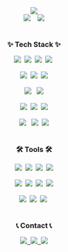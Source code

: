 <!--타이틀 부분-->
<div align="center">
  <img src="https://capsule-render.vercel.app/api?type=venom&theme=onedark&height=300&section=header&text=SeanKim's%20GitHub&fontSize=70" />
</div>

<!-- GitHub Stats -->
<!-- 상태가 좋을 때까지.. 일단 주석 -->
<!-- <img src="https://github-readme-stats.vercel.app/api?username=seanlancekim0&show_icons=true&theme=radical" alt="Anurag's GitHub stats"> -->

<!-- Compact Top Languages -->
<div align="center">
  <img src="https://github-readme-stats.vercel.app/api/top-langs/?username=seanlancekim0&layout=compact&theme=radical">&nbsp&nbsp&nbsp
  <img src="http://mazassumnida.wtf/api/v2/generate_badge?boj=seankim0">
</div>
<br>

<!--내용 부분-->
<h3 align="center">✨ Tech Stack ✨</h3>

<div align="center">
    <img src="https://img.shields.io/badge/Java-007396?style=for-the-badge&logo=Java&logoColor=white">&nbsp
    <img src="https://img.shields.io/badge/Kotlin-7F52FF?style=for-the-badge&logo=Kotlin&logoColor=white">&nbsp
    <img src="https://img.shields.io/badge/C-A8B9CC?style=flat-square&logo=C&logoColor=white"/>&nbsp
    <img src="https://img.shields.io/badge/C++-00599C?style=flat-square&logo=C%2B%2B&logoColor=white"/>&nbsp
</div>

<br>

<!-- Framework -->
<div align="center">
    <img src="https://img.shields.io/badge/Spring-6DB33F?style=flat-square&logo=spring&logoColor=white">&nbsp
    <img src="https://img.shields.io/badge/Spring Boot-6DB33F?style=flat-square&logo=spring-boot&logoColor=white">&nbsp
    <img src="https://img.shields.io/badge/Android-3DDC84?style=flat-square&logo=android&logoColor=white"/>
</div>

<br>

<div align="center">
        <img src="https://img.shields.io/badge/mysql-4479A1?style=for-the-badge&logo=mysql&logoColor=white"> &nbsp
        <img src="https://img.shields.io/badge/firebase-FFCA28?style=for-the-badge&logo=firebase&logoColor=white">
</div>

<br>

<div align="center">
  <img src="https://img.shields.io/badge/javascript-F7DF1E.svg?style=for-the-badge&logo=javascript&logoColor=20232a" />&nbsp
  <img src="https://img.shields.io/badge/html5-E34F26.svg?style=for-the-badge&logo=html5&logoColor=white" />&nbsp
  <img src="https://img.shields.io/badge/css3-1572B6.svg?style=for-the-badge&logo=css3&logoColor=white" />
</div>

<br>

<div align="center">
        <img src="https://img.shields.io/badge/linux-FCC624?style=for-the-badge&logo=linux&logoColor=black"> &nbsp
        <img src="https://img.shields.io/badge/apache tomcat-F8DC75?style=for-the-badge&logo=apachetomcat&logoColor=black">&nbsp
        <img src="https://img.shields.io/badge/Amazon AWS-232F3E?style=for-the-badge&logo=amazon aws&logoColor=white">
</div>

<br>

<h3 align="center">🛠 Tools 🛠</h3>

<div align="center">
  <img src="https://img.shields.io/badge/git-F05033.svg?style=for-the-badge&logo=git&logoColor=white" />&nbsp
  <img src="https://img.shields.io/badge/github-181717.svg?style=for-the-badge&logo=github&logoColor=white" />&nbsp
  <img src="https://img.shields.io/badge/Notion-F3F3F3.svg?style=for-the-badge&logo=notion&logoColor=black" />&nbsp
  <img src="https://img.shields.io/badge/figma-F24E1E.svg?style=for-the-badge&logo=figma&logoColor=white" />
</div>

<br>

<!-- Development Tools -->
<div align="center">
    <img src="https://img.shields.io/badge/IntelliJ IDEA-000000?style=flat-square&logo=intellij-idea&logoColor=white">&nbsp
    <img src="https://img.shields.io/badge/Visual Studio Code-007ACC?style=flat-square&logo=visual-studio-code&logoColor=white">&nbsp
    <img src="https://img.shields.io/badge/Visual Studio-5C2D91?style=flat-square&logo=visual-studio&logoColor=white">&nbsp
    <img src="https://img.shields.io/badge/Eclipse IDE-2C2255?style=flat-square&logo=eclipse-ide&logoColor=white">
</div>

<br>

<div align="center">
  <img src="https://img.shields.io/badge/Docker-2496ED?style=flat-square&logo=Docker&logoColor=white"/>&nbsp
  <img src="https://img.shields.io/badge/Postman-FF6C37?style=flat-square&logo=Postman&logoColor=white"/>&nbsp
  <img src="https://img.shields.io/badge/Ubuntu-E95420?style=flat-square&logo=Ubuntu&logoColor=white"/>&nbsp
</div>

<br>

<h3 align="center">📞 Contact 📞</h3>
<div align="center">
  <a href="https://seankim0.tistory.com">
    <img src="https://github-readme-tistory-card.vercel.app/api/badge?name=seankim0"/>&nbsp
  </a>
  <a href="mailto:seanlancekim0@gmail.com">
    <img
      src="https://img.shields.io/badge/Gmail-EA4335?style=for-the-badge&logo=gmail&logoColor=white"/>&nbsp
  </a>
  <a href="https://www.instagram.com/seankim6479">
      <img src="https://img.shields.io/badge/Instagram-E4405F?style=for-the-badge&logo=Instagram&logoColor=white"> 
  </a>
</div>

<br>
